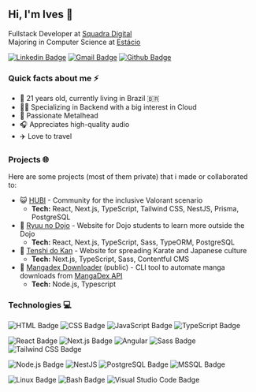 ## Hi, I'm Ives 👋

<p>
  Fullstack Developer at <a href="https://www.squadra.com.br/">Squadra Digital</a><br/>
  Majoring in Computer Science at <a href="https://estacio.br/">Estácio</a>
</p>

[![Linkedin Badge](https://img.shields.io/badge/-LinkedIn-blue?style=flat-square&logo=Linkedin&logoColor=white&link=https://www.linkedin.com/in/ivesmw/)](https://www.linkedin.com/in/ivesmw)
[![Gmail Badge](https://img.shields.io/badge/-Gmail-d14836?style=flat-square&logo=Gmail&logoColor=white&link=mailto:ivesmw@gmail.com)](mailto:ivesmw@gmail.com)
[![Github Badge](http://img.shields.io/badge/-Github-black?style=flat-square&logo=github&link=https://github.com/mwives/)](https://github.com/mwives/) 

### Quick facts about me ⚡

- 🎂 21 years old, currently living in Brazil 🇧🇷
- 👨‍💻 Specializing in Backend with a big interest in Cloud
- 🤘 Passionate Metalhead
- 🎧 Appreciates high-quality audio
- ✈️ Love to travel

### Projects 🌐

Here are some projects (most of them private) that i made or collaborated to:

- 😺 [HUBI](https://www.hubinclusivo.com/) - Community for the inclusive Valorant scenario
  - **Tech:** React, Next.js, TypeScript, Tailwind CSS, NestJS, Prisma, PostgreSQL
- 🐉 [Ryuu no Dojo](https://www.ryuunodojo.com/) - Website for Dojo students to learn more outside the Dojo
  - **Tech:** React, Next.js, TypeScript, Sass, TypeORM, PostgreSQL
- 🥋 [Tenshi do Kan](https://www.tenshidokan.com.br/) - Website for spreading Karate and Japanese culture
  - **Tech:** Next.js, TypeScript, Sass, Contentful CMS
- 📖 [Mangadex Downloader](https://github.com/naygo/mangadex-downloader) (public) - CLI tool to automate manga downloads from [MangaDex API](https://api.mangadex.org/docs/)
  - **Tech:** Node.js, Typescript

### Technologies 💻

![HTML Badge](https://img.shields.io/badge/-HTML5-E34F26?style=flat-square&logo=html5&logoColor=white)
![CSS Badge](https://img.shields.io/badge/-CSS3-1572B6?style=flat-square&logo=css3&logoColor=white)
![JavaScript Badge](https://img.shields.io/badge/-JavaScript-yellow?style=flat-square&logo=javascript&logoColor=white)
![TypeScript Badge](https://img.shields.io/badge/-TypeScript-blue?style=flat-square&logo=typescript&logoColor=white)

![React Badge](https://img.shields.io/badge/-React-blue?style=flat-square&logo=react&logoColor=white)
![Next.js Badge](https://img.shields.io/badge/-Next.js-000000?style=flat-square&logo=next.js&logoColor=white)
![Angular](https://img.shields.io/badge/-Angular-red?style=flat-square&logo=angular&logoColor=white)
![Sass Badge](https://img.shields.io/badge/-Sass-CC6699?style=flat-square&logo=sass&logoColor=white)
![Tailwind CSS Badge](https://img.shields.io/badge/-Tailwind%20CSS-38B2AC?style=flat-square&logo=tailwind-css&logoColor=white)

![Node.js Badge](https://img.shields.io/badge/-Node.js-green?style=flat-square&logo=node.js&logoColor=white)
![NestJS](https://img.shields.io/badge/-NestJS-E0234E?style=flat-square&logo=nestjs&logoColor=white) 
![PostgreSQL Badge](https://img.shields.io/badge/-PostgreSQL-blue?style=flat-square&logo=postgresql&logoColor=white)
![MSSQL Badge](https://img.shields.io/badge/-MSSQL-orange?style=flat-square&logo=microsoft-sql-server&logoColor=white)

![Linux Badge](https://img.shields.io/badge/-Linux-black?style=flat-square&logo=linux&logoColor=white)
![Bash Badge](https://img.shields.io/badge/-Bash-4EAA25?style=flat-square&logo=gnu-bash&logoColor=white)
![Visual Studio Code Badge](https://img.shields.io/badge/-Visual%20Studio%20Code-007ACC?style=flat-square&logo=visual-studio-code&logoColor=white)



